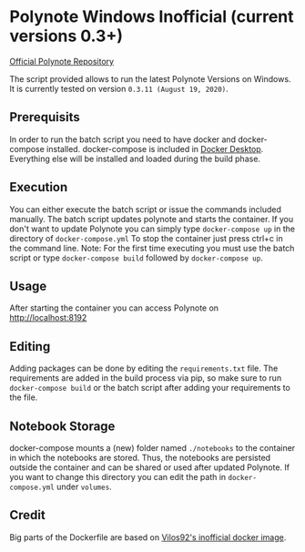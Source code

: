 # Polynote Windows Inofficial (current versions 0.3+)
[Official Polynote Repository](https://github.com/polynote/polynote)

The script provided allows to run the latest Polynote Versions on Windows. It is currently tested on version ```0.3.11 (August 19, 2020)```.

## Prerequisits
In order to run the batch script you need to have docker and docker-compose installed. docker-compose is included in [Docker Desktop](https://docs.docker.com/docker-for-windows/install/).
Everything else will be installed and loaded during the build phase.

## Execution
You can either execute the batch script or issue the commands included manually. The batch script updates polynote and starts the container. If you don't want to update Polynote you can simply type ```docker-compose up``` in the directory of ```docker-compose.yml```
To stop the container just press ctrl+c in the command line.
Note: For the first time executing you must use the batch script or type ```docker-compose build``` followed by ```docker-compose up```.

## Usage
After starting the container you can access Polynote on [http://localhost:8192](http://localhost:8192)

## Editing
Adding packages can be done by editing the ```requirements.txt``` file. The requirements are added in the build process via pip, so make sure to run ```docker-compose build``` or the batch script after adding your requirements to the file.

## Notebook Storage
docker-compose mounts a (new) folder named ```./notebooks``` to the container in which the notebooks are stored. Thus, the notebooks are persisted outside the container and can be shared or used after updated Polynote. If you want to change this directory you can edit the path in ```docker-compose.yml``` under ```volumes```.

## Credit
Big parts of the Dockerfile are based on [Vilos92's inofficial docker image](https://github.com/Vilos92/polynote).
